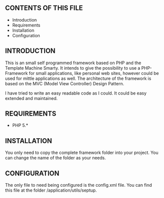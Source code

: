 CONTENTS OF THIS FILE
---------------------
 * Introduction
 * Requirements
 * Installation
 * Configuration


INTRODUCTION
------------
This is an small self programmed framework based on PHP and the Template Machine Smarty. It intends to give the possibility to use a PHP-Framework for small applications, like personal web sites, however could be used for mittle applications as well. The architecture of the framework is based on the MVC (Model View Controller) Design Pattern.

I have tried to write an easy readable code as I could. It could be easy extended and maintained.


REQUIREMENTS
------------
- PHP 5.*


INSTALLATION
------------
You only need to copy the complete framework folder into your project. You can change the name of the folder as your needs.


CONFIGURATION
-------------
The only file to need being configured is the config.xml file. You can find this file at the folder /application/utils/septup.
